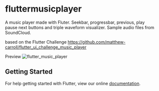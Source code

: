 # fluttermusicplayer

A music player made with Fluter.
Seekbar, progressbar, previous, play pause next buttons and triple waveform visualizer. 
Sample audio files from SoundCloud.

based on the Flutter Challenge https://github.com/matthew-carroll/flutter_ui_challenge_music_player

Preview
![flutter_music_player](https://user-images.githubusercontent.com/21109275/44122972-0ab4502a-a01e-11e8-9ccc-4f4e395d0225.gif)



## Getting Started

For help getting started with Flutter, view our online
[documentation](https://flutter.io/).
